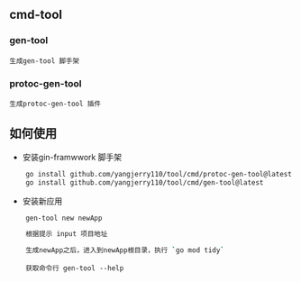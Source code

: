 <!--
 * @Author: Jerry.Yang
 * @Date: 2023-04-27 11:35:01
 * @LastEditors: Jerry.Yang
 * @LastEditTime: 2024-04-12 17:08:37
 * @Description: 
-->

## cmd-tool
### gen-tool
    生成gen-tool 脚手架
### protoc-gen-tool
    生成protoc-gen-tool 插件

## 如何使用
- 安装gin-framwwork 脚手架
``` bash
    go install github.com/yangjerry110/tool/cmd/protoc-gen-tool@latest
    go install github.com/yangjerry110/tool/cmd/gen-tool@latest
```

- 安装新应用
``` bash
    gen-tool new newApp
```
``` bash
    根据提示 input 项目地址
```
``` bash
    生成newApp之后，进入到newApp根目录，执行 `go mod tidy`
```
``` base
    获取命令行 gen-tool --help
```